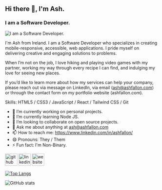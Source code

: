 ## Hi there 👋, I'm Ash.
### I am a Software Developer.
![I am a Software Developer.](https://media-exp2.licdn.com/dms/image/C4E16AQGDzUGglB_6Sw/profile-displaybackgroundimage-shrink_200_800/0/1655147004457?e=1663200000&v=beta&t=MiAoKOuyOKa1fPZ3uKZ0FgJbPxDvwfvNL8icBnz5MXM)

I'm Ash from Ireland. I am a Software Developer who specializes in creating mobile-responsive, accessible, web applications. I pride myself on delivering creative and engaging solutions to problems.

When I’m not on the job, I love hiking and playing video games with my partner, working my way through every recipe I can find, and indulging my love for seeing new places.

If you’d like to learn more about how my services can help your company, please reach out via message on LinkedIn, via email (ash@ashfallon.com) or through the contact form on my portfolio website (ashfallon.com).

Skills: HTML5 / CSS3 / JavaScript / React / Tailwind CSS / Git

- 🔭 I’m currently working on personal projects. 
- 🌱 I’m currently learning Node JS. 
- 👯 I’m looking to collaborate on open source projects. 
- 💬 Ask me about anything at ash@ashfallon.com 
- 📫 How to reach me: https://www.linkedin.com/in/ashfallon/ 
- 😄 Pronouns: They / Them 
- ⚡ Fun fact: I'm Non-Binary. 


[<img src='https://cdn.jsdelivr.net/npm/simple-icons@3.0.1/icons/github.svg' alt='github' height='40'>](https://github.com/ash-fallon)  [<img src='https://cdn.jsdelivr.net/npm/simple-icons@3.0.1/icons/linkedin.svg' alt='linkedin' height='40'>](https://www.linkedin.com/in/ashfallon/)  [<img src='https://cdn.jsdelivr.net/npm/simple-icons@3.0.1/icons/icloud.svg' alt='website' height='40'>](https://ashfallon.com)  

[![Top Langs](https://github-readme-stats.vercel.app/api/top-langs/?username=ash-fallon)](https://github.com/anuraghazra/github-readme-stats)

![GitHub stats](https://github-readme-stats.vercel.app/api?username=ash-fallon&show_icons=true)  


